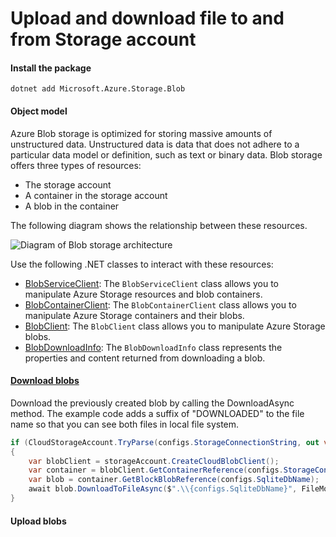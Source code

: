 # Upload and download file to and from Storage account

#### Install the package <a id="install-the-package"></a>

```text
dotnet add Microsoft.Azure.Storage.Blob
```

#### Object model <a id="set-up-the-app-framework"></a>

Azure Blob storage is optimized for storing massive amounts of unstructured data. Unstructured data is data that does not adhere to a particular data model or definition, such as text or binary data. Blob storage offers three types of resources:

* The storage account
* A container in the storage account
* A blob in the container

The following diagram shows the relationship between these resources.

![Diagram of Blob storage architecture](https://docs.microsoft.com/en-us/azure/storage/blobs/media/storage-blobs-introduction/blob1.png)

Use the following .NET classes to interact with these resources:

* [BlobServiceClient](https://docs.microsoft.com/en-us/dotnet/api/azure.storage.blobs.blobserviceclient): The `BlobServiceClient` class allows you to manipulate Azure Storage resources and blob containers.
* [BlobContainerClient](https://docs.microsoft.com/en-us/dotnet/api/azure.storage.blobs.blobcontainerclient): The `BlobContainerClient` class allows you to manipulate Azure Storage containers and their blobs.
* [BlobClient](https://docs.microsoft.com/en-us/dotnet/api/azure.storage.blobs.blobclient): The `BlobClient` class allows you to manipulate Azure Storage blobs.
* [BlobDownloadInfo](https://docs.microsoft.com/en-us/dotnet/api/azure.storage.blobs.models.blobdownloadinfo): The `BlobDownloadInfo` class represents the properties and content returned from downloading a blob.

#### [Download blobs ](https://docs.microsoft.com/en-us/azure/storage/blobs/storage-quickstart-blobs-dotnet-legacy)

Download the previously created blob by calling the DownloadAsync method. The example code adds a suffix of "DOWNLOADED" to the file name so that you can see both files in local file system.

```csharp
if (CloudStorageAccount.TryParse(configs.StorageConnectionString, out var storageAccount))
{
    var blobClient = storageAccount.CreateCloudBlobClient();
    var container = blobClient.GetContainerReference(configs.StorageContainerName);
    var blob = container.GetBlockBlobReference(configs.SqliteDbName);
    await blob.DownloadToFileAsync($".\\{configs.SqliteDbName}", FileMode.Create);
}

```

#### Upload blobs

```csharp

```

